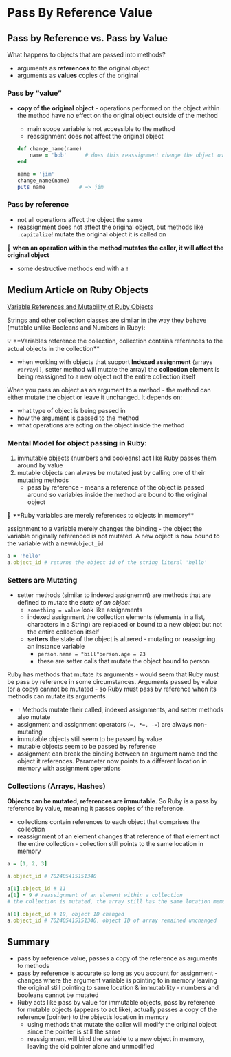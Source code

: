 # Pass By Reference Value

## Pass by Reference vs. Pass by Value

What happens to objects that are passed into methods?

- arguments as **references** to the original object
- arguments as **values** copies of the original

### Pass by “value”

- **copy of the original object** - operations performed on the object within the method have no effect on the original object outside of the method
    - main scope variable is not accessible to the method
    - reassignment does not affect the original object
    
    ```ruby
    def change_name(name)  
    	name = 'bob'      # does this reassignment change the object outside the method?
    end
    
    name = 'jim'
    change_name(name)
    puts name           # => jim
    ```
    

### Pass by reference

- not all operations affect the object the same
- reassignment does not affect the original object, but methods like `.capitalize`! mutate the original object it is called on


🐁 **when an operation within the method mutates the caller, it will affect the original object**

- some destructive methods end with a `!`

## Medium Article on Ruby Objects

[Variable References and Mutability of Ruby Objects](https://launchschool.medium.com/variable-references-and-mutability-of-ruby-objects-4046bd5b6717)

Strings and other collection classes are similar in the way they behave (mutable unlike Booleans and Numbers in Ruby):

<aside>
💡 **Variables reference the collection, collection contains references to the actual objects in the collection**

- when working with objects that support **Indexed assignment** (arrays `#array[]`, setter method will mutate the array) the **collection element** is being reassigned to a new object not the entire collection itself
</aside>

When you pass an object as an argument to a method - the method can either mutate the object or leave it unchanged. It depends on:

- what type of object is being passed in
- how the argument is passed to the method
- what operations are acting on the object inside the method

### Mental Model for object passing in Ruby:

1. immutable objects (numbers and booleans) act like Ruby passes them around by value
2. mutable objects can always be mutated just by calling one of their mutating methods
    - pass by reference - means a reference of the object is passed around so variables inside the method are bound to the original object

<aside>
🐁 **Ruby variables are merely references to objects in memory**

</aside>

assignment to a variable merely changes the binding - the object the variable originally referenced is not mutated. A new object is now bound to the variable with a new`#object_id`

```ruby
a = 'hello'
a.object_id # returns the object id of the string literal 'hello'
```

### Setters are Mutating

- setter methods (similar to indexed assignemnt) are methods that are defined to mutate the *state of an object*
    - `something = value` look like assignments
    - indexed assignment the collection elements (elements in a list, characters in a String) are replaced or bound to a new object but not the entire collection itself
    - **setters** the state of the object is altrered - mutating or reassigning an instance variable
        - `person.name = "bill"person.age = 23`
        - these are setter calls that mutate the object bound to person

Ruby has methods that mutate its arguments - would seem that Ruby must be pass by reference in some circumstances. Arguments passed by value (or a copy) cannot be mutated - so Ruby must pass by reference when its methods can mutate its arguments

- `!` Methods mutate their called, indexed assignments, and setter methods also mutate
- assignment and assignment operators (`=, *=, -=`) are always non-mutating
- immutable objects still seem to be passed by value
- mutable objects seem to be passed by reference
- assignment can break the binding between an argument name and the object it references. Parameter now points to a different location in memory with assignment operations

### Collections (Arrays, Hashes)

**Objects can be mutated, references are immutable**. So Ruby is a pass by reference by value, meaning it passes copies of the reference.

- collections contain references to each object that comprises the collection
- reassignment of an element changes that reference of that element not the entire collection - collection still points to the same location in memory

```ruby
a = [1, 2, 3]

a.object_id # 702405415151340

a[1].object_id # 11
a[1] = 9 # reassignment of an element within a collection
# the collection is mutated, the array still has the same location memory

a[1].object_id # 19, object ID changed
a.object_id # 702405415151340, object ID of array remained unchanged
```

## Summary

- pass by reference value, passes a copy of the reference as arguments to methods
- pass by reference is accurate so long as you account for assignment - changes where the argument variable is pointing to in memory leaving the original still pointing to same location & immutability - numbers and booleans cannot be mutated
- Ruby acts like pass by value for immutable objects, pass by reference for mutable objects (appears to act like), actually passes a copy of the reference (pointer) to the object’s location in memory
    - using methods that mutate the caller will modify the original object since the pointer is still the same
    - reassignment will bind the variable to a new object in memory, leaving the old pointer alone and unmodified